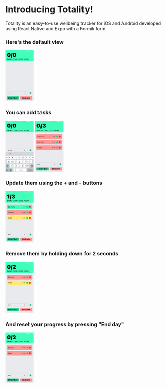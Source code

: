 # Introducing Totality!

Totality is an easy-to-use wellbeing tracker for iOS and Android developed using React Native and Expo with a Formik form.

### Here's the default view

<img src="./screenshots/default.PNG" height=160 width=90/>

### You can add tasks

<img src="./screenshots/keyboard.PNG" height=160 width=90/>

<img src="./screenshots/addNewTasks.PNG" height=160 width=90/>

### Update them using the + and - buttons

<img src="./screenshots/updatedTasks.PNG" height=160 width=90/>

### Remove them by holding down for 2 seconds

<img src="./screenshots/deletedTask.PNG" height=160 width=90/>

### And reset your progress by pressing "End day"

<img src="./screenshots/endedDay.PNG" height=160 width=90/>



